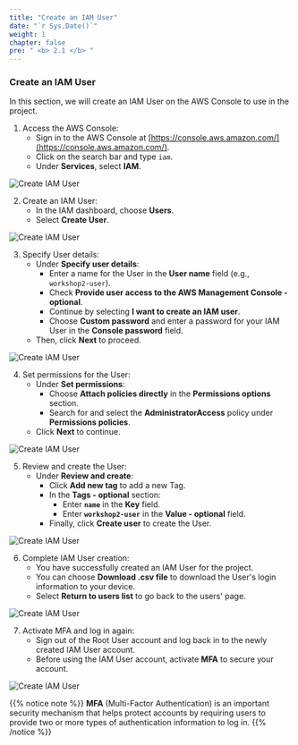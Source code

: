 ```yaml
---
title: "Create an IAM User"
date: "`r Sys.Date()`"
weight: 1
chapter: false
pre: " <b> 2.1 </b> "
---
```


### Create an IAM User

In this section, we will create an IAM User on the AWS Console to use in the project.

1. Access the AWS Console:
   - Sign in to the AWS Console at [https://console.aws.amazon.com/](https://console.aws.amazon.com/).
   - Click on the search bar and type `iam`.
   - Under **Services**, select **IAM**.

![Create IAM User](/ws2-bussiness-intelligence-system-aws/images/2.1-createIAMUser/0001-createiamuser.png?featherlight=false&width=70pc)

2. Create an IAM User:
   - In the IAM dashboard, choose **Users**.
   - Select **Create User**.

![Create IAM User](/ws2-bussiness-intelligence-system-aws/images/2.1-createIAMUser/0002-createiamuser.png?featherlight=false&width=70pc)

3. Specify User details:
   - Under **Specify user details**:
     - Enter a name for the User in the **User name** field (e.g., `workshop2-user`).
     - Check **Provide user access to the AWS Management Console - optional**.
     - Continue by selecting **I want to create an IAM user**.
     - Choose **Custom password** and enter a password for your IAM User in the **Console password** field.
   - Then, click **Next** to proceed.

![Create IAM User](/ws2-bussiness-intelligence-system-aws/images/2.1-createIAMUser/0003-createiamuser.png?featherlight=false&width=70pc)

4. Set permissions for the User:
   - Under **Set permissions**:
     - Choose **Attach policies directly** in the **Permissions options** section.
     - Search for and select the **AdministratorAccess** policy under **Permissions policies**.
   - Click **Next** to continue.

![Create IAM User](/ws2-bussiness-intelligence-system-aws/images/2.1-createIAMUser/0004-createiamuser.png?featherlight=false&width=70pc)

5. Review and create the User:
   - Under **Review and create**:
     - Click **Add new tag** to add a new Tag.
     - In the **Tags - optional** section:
       - Enter **`name`** in the **Key** field.
       - Enter **`workshop2-user`** in the **Value - optional** field.
     - Finally, click **Create user** to create the User.

![Create IAM User](/ws2-bussiness-intelligence-system-aws/images/2.1-createIAMUser/0005-createiamuser.png?featherlight=false&width=70pc)

6. Complete IAM User creation:
   - You have successfully created an IAM User for the project.
   - You can choose **Download .csv file** to download the User's login information to your device.
   - Select **Return to users list** to go back to the users' page.

![Create IAM User](/ws2-bussiness-intelligence-system-aws/images/2.1-createIAMUser/0006-createiamuser.png?featherlight=false&width=70pc)

7. Activate MFA and log in again:
   - Sign out of the Root User account and log back in to the newly created IAM User account.
   - Before using the IAM User account, activate **MFA** to secure your account.

![Create IAM User](/ws2-bussiness-intelligence-system-aws/images/2.1-createIAMUser/0007-createiamuser.png?featherlight=false&width=70pc)

{{% notice note %}}
**MFA** (Multi-Factor Authentication) is an important security mechanism that helps protect accounts by requiring users to provide two or more types of authentication information to log in.
{{% /notice %}}
